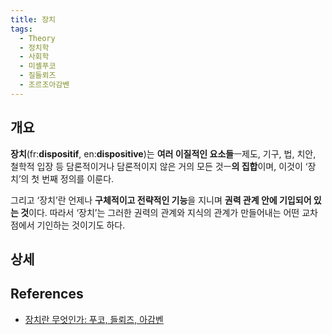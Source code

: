 ```yaml
---
title: 장치
tags:
  - Theory
  - 정치학
  - 사회학
  - 미셸푸코
  - 질들뢰즈
  - 조르조아감벤
---
```


## 개요
**장치**(fr:**dispositif**, en:**dispositive**)는 **여러 이질적인 요소들**ㅡ제도, 기구, 법, 치안, 철학적 입장 등 담론적이거나 담론적이지 않은 거의 모든 것ㅡ**의 집합**이며, 이것이 ‘장치’의 첫 번째 정의를 이룬다.

그리고 ‘장치’란 언제나 **구체적이고 전략적인 기능**을 지니며 **권력 관계 안에 기입되어 있는 것**이다. 따라서 ‘장치’는 그러한 권력의 관계와 지식의 관계가 만들어내는 어떤 교차점에서 기인하는 것이기도 하다.

## 상세

## References
- [장치란 무엇인가: 푸코, 들뢰즈, 아감벤](https://netpolity.wordpress.com/2012/12/25/장치란-무엇인가-푸코-들뢰즈-아감벤/)
